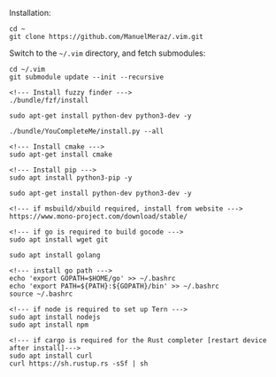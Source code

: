 Installation:

    cd ~
    git clone https://github.com/ManuelMeraz/.vim.git

Switch to the `~/.vim` directory, and fetch submodules:

    cd ~/.vim
    git submodule update --init --recursive

    <!--- Install fuzzy finder --->
    ./bundle/fzf/install

    sudo apt-get install python-dev python3-dev -y
    
    ./bundle/YouCompleteMe/install.py --all
    
    <!--- Install cmake --->
    sudo apt-get install cmake

    <!--- Install pip --->
    sudo apt install python3-pip -y

    sudo apt-get install python-dev python3-dev -y

    <!--- if msbuild/xbuild required, install from website --->
    https://www.mono-project.com/download/stable/

    <!--- if go is required to build gocode --->
    sudo apt install wget git

    sudo apt install golang

    <!--- install go path --->
    echo 'export GOPATH=$HOME/go' >> ~/.bashrc
    echo 'export PATH=${PATH}:${GOPATH}/bin' >> ~/.bashrc
    source ~/.bashrc

    <!--- if node is required to set up Tern --->
    sudo apt install nodejs
    sudo apt install npm

    <!--- if cargo is required for the Rust completer [restart device after install]--->
    sudo apt install curl
    curl https://sh.rustup.rs -sSf | sh
